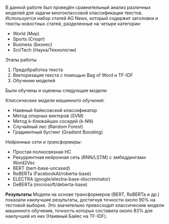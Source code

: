 В данной работе был проведён сравнительный анализ различных моделей для задачи многоклассовой классификации текстов.
Используется набор статей AG News, который содержит заголовки и тексты новостных статей, разделенные на четыре категории:
  * World (Мир)
  * Sports (Спорт)
  * Business (Бизнес)
  * Sci/Tech (Наука/Технологии)
    

Этапы работы
1. Предобработка текста
2. Векторизация текста с помощью Bag of Word и TF-IDF
3. Обучение моделей
   
Были обучены и оценены следующие модели:


  *Классические модели машинного обучения*:
* Наивный байесовский классификатор
* Метод опорных векторов (SVM)
* Метод k-ближайших соседей (k-NN)
* Случайный лес (Random Forest)
* Градиентный бустинг (Gradient Boosting)


*Нейронные сети и трансформеры*:
* Простая полносвязная НС
* Рекуррентная нейронная сеть (RNN/LSTM) с эмбеддингами Word2Vec
* BERT (bert-base-uncased)
* RoBERTa (FacebookAI/roberta-base)
* ELECTRA (google/electra-base-discriminator)
* DeBERTa (microsoft/deberta-base)


**Результаты**
Модели на основе трансформеров (BERT, RoBERTa и др.) показали наилучшие результаты, достигнув точности около 90% на тестовой выборке. Это значительно превосходит классические модели машинного обучения, точность которых составила около 83% для наилучшей из них (Наивный Байес на TF-IDF).
